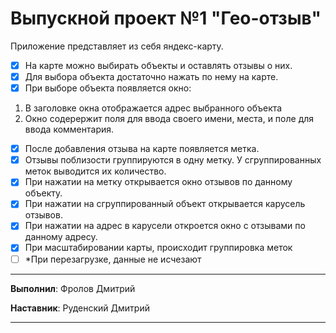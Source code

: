 # Выпускной проект №1 "Гео-отзыв"

Приложение представляет из себя яндекс-карту.  

 - [x] На карте можно выбирать объекты и оставлять отзывы о них.  
 - [x] Для выбора объекта достаточно нажать по нему на карте.  
 - [x] При выборе объекта появляется окно:  
  1. В заголовке окна отображается адрес выбранного объекта  
  2. Окно содерержит поля для ввода своего имени, места, и поле для ввода комментария.  
  
 - [x] После добавления отзыва на карте появляется метка.  
 - [x] Отзывы поблизости группируются в одну метку. У сгруппированных меток выводится их количество.  
 - [x] При нажатии на метку открывается окно отзывов по данному объекту.  
 - [x] При нажатии на сгруппированный объект открывается карусель отзывов.  
 - [x] При нажатии на адрес в карусели откроется окно с отзывами по данному адресу.  
 - [x] При масштабировании карты, происходит группировка меток  
 - [ ] *При перезагрузке, данные не исчезают  

-------

**Выполнил**: Фролов Дмитрий

**Наставник**: Руденский Дмитрий

-------